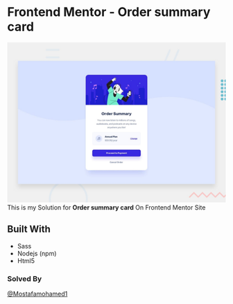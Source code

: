 # Frontend Mentor - Order summary card

![Design preview for the Order summary card coding challenge](./design/desktop-preview.jpg)
This is my Solution for **Order summary card** On Frontend Mentor Site 

## Built With
- Sass
- Nodejs (npm) 
- Html5

### Solved By
[@Mostafamohamed1](https://github.com/mostafamohamed1)